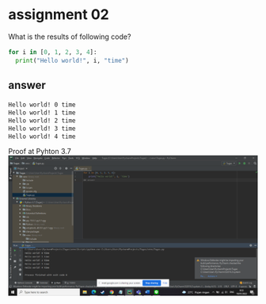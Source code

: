 # assignment 02
What is the results of following code?
```python
for i in [0, 1, 2, 3, 4]:
  print("Hello world!", i, "time")
```
## answer 
```
Hello world! 0 time
Hello world! 1 time
Hello world! 2 time
Hello world! 3 time
Hello world! 4 time
```
Proof at Pyhton 3.7
![alt text](https://github.com/YodaTaruna/fi3201-01-2021-2/blob/main/assignments/02/10219031/Screenshot%20(3655).png)
